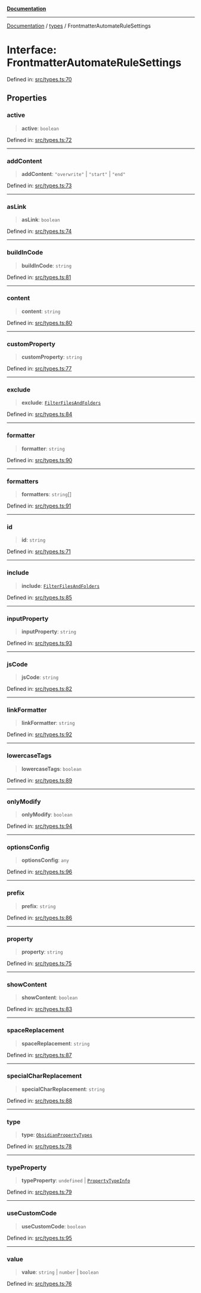 [**Documentation**](../../README.md)

***

[Documentation](../../README.md) / [types](../README.md) / FrontmatterAutomateRuleSettings

# Interface: FrontmatterAutomateRuleSettings

Defined in: [src/types.ts:70](https://github.com/Christian-Me/folder-to-tags-plugin/blob/bf42295620335492a0928fbbe8ccca5ae986f975/src/types.ts#L70)

## Properties

### active

> **active**: `boolean`

Defined in: [src/types.ts:72](https://github.com/Christian-Me/folder-to-tags-plugin/blob/bf42295620335492a0928fbbe8ccca5ae986f975/src/types.ts#L72)

***

### addContent

> **addContent**: `"overwrite"` \| `"start"` \| `"end"`

Defined in: [src/types.ts:73](https://github.com/Christian-Me/folder-to-tags-plugin/blob/bf42295620335492a0928fbbe8ccca5ae986f975/src/types.ts#L73)

***

### asLink

> **asLink**: `boolean`

Defined in: [src/types.ts:74](https://github.com/Christian-Me/folder-to-tags-plugin/blob/bf42295620335492a0928fbbe8ccca5ae986f975/src/types.ts#L74)

***

### buildInCode

> **buildInCode**: `string`

Defined in: [src/types.ts:81](https://github.com/Christian-Me/folder-to-tags-plugin/blob/bf42295620335492a0928fbbe8ccca5ae986f975/src/types.ts#L81)

***

### content

> **content**: `string`

Defined in: [src/types.ts:80](https://github.com/Christian-Me/folder-to-tags-plugin/blob/bf42295620335492a0928fbbe8ccca5ae986f975/src/types.ts#L80)

***

### customProperty

> **customProperty**: `string`

Defined in: [src/types.ts:77](https://github.com/Christian-Me/folder-to-tags-plugin/blob/bf42295620335492a0928fbbe8ccca5ae986f975/src/types.ts#L77)

***

### exclude

> **exclude**: [`FilterFilesAndFolders`](FilterFilesAndFolders.md)

Defined in: [src/types.ts:84](https://github.com/Christian-Me/folder-to-tags-plugin/blob/bf42295620335492a0928fbbe8ccca5ae986f975/src/types.ts#L84)

***

### formatter

> **formatter**: `string`

Defined in: [src/types.ts:90](https://github.com/Christian-Me/folder-to-tags-plugin/blob/bf42295620335492a0928fbbe8ccca5ae986f975/src/types.ts#L90)

***

### formatters

> **formatters**: `string`[]

Defined in: [src/types.ts:91](https://github.com/Christian-Me/folder-to-tags-plugin/blob/bf42295620335492a0928fbbe8ccca5ae986f975/src/types.ts#L91)

***

### id

> **id**: `string`

Defined in: [src/types.ts:71](https://github.com/Christian-Me/folder-to-tags-plugin/blob/bf42295620335492a0928fbbe8ccca5ae986f975/src/types.ts#L71)

***

### include

> **include**: [`FilterFilesAndFolders`](FilterFilesAndFolders.md)

Defined in: [src/types.ts:85](https://github.com/Christian-Me/folder-to-tags-plugin/blob/bf42295620335492a0928fbbe8ccca5ae986f975/src/types.ts#L85)

***

### inputProperty

> **inputProperty**: `string`

Defined in: [src/types.ts:93](https://github.com/Christian-Me/folder-to-tags-plugin/blob/bf42295620335492a0928fbbe8ccca5ae986f975/src/types.ts#L93)

***

### jsCode

> **jsCode**: `string`

Defined in: [src/types.ts:82](https://github.com/Christian-Me/folder-to-tags-plugin/blob/bf42295620335492a0928fbbe8ccca5ae986f975/src/types.ts#L82)

***

### linkFormatter

> **linkFormatter**: `string`

Defined in: [src/types.ts:92](https://github.com/Christian-Me/folder-to-tags-plugin/blob/bf42295620335492a0928fbbe8ccca5ae986f975/src/types.ts#L92)

***

### lowercaseTags

> **lowercaseTags**: `boolean`

Defined in: [src/types.ts:89](https://github.com/Christian-Me/folder-to-tags-plugin/blob/bf42295620335492a0928fbbe8ccca5ae986f975/src/types.ts#L89)

***

### onlyModify

> **onlyModify**: `boolean`

Defined in: [src/types.ts:94](https://github.com/Christian-Me/folder-to-tags-plugin/blob/bf42295620335492a0928fbbe8ccca5ae986f975/src/types.ts#L94)

***

### optionsConfig

> **optionsConfig**: `any`

Defined in: [src/types.ts:96](https://github.com/Christian-Me/folder-to-tags-plugin/blob/bf42295620335492a0928fbbe8ccca5ae986f975/src/types.ts#L96)

***

### prefix

> **prefix**: `string`

Defined in: [src/types.ts:86](https://github.com/Christian-Me/folder-to-tags-plugin/blob/bf42295620335492a0928fbbe8ccca5ae986f975/src/types.ts#L86)

***

### property

> **property**: `string`

Defined in: [src/types.ts:75](https://github.com/Christian-Me/folder-to-tags-plugin/blob/bf42295620335492a0928fbbe8ccca5ae986f975/src/types.ts#L75)

***

### showContent

> **showContent**: `boolean`

Defined in: [src/types.ts:83](https://github.com/Christian-Me/folder-to-tags-plugin/blob/bf42295620335492a0928fbbe8ccca5ae986f975/src/types.ts#L83)

***

### spaceReplacement

> **spaceReplacement**: `string`

Defined in: [src/types.ts:87](https://github.com/Christian-Me/folder-to-tags-plugin/blob/bf42295620335492a0928fbbe8ccca5ae986f975/src/types.ts#L87)

***

### specialCharReplacement

> **specialCharReplacement**: `string`

Defined in: [src/types.ts:88](https://github.com/Christian-Me/folder-to-tags-plugin/blob/bf42295620335492a0928fbbe8ccca5ae986f975/src/types.ts#L88)

***

### type

> **type**: [`ObsidianPropertyTypes`](../type-aliases/ObsidianPropertyTypes.md)

Defined in: [src/types.ts:78](https://github.com/Christian-Me/folder-to-tags-plugin/blob/bf42295620335492a0928fbbe8ccca5ae986f975/src/types.ts#L78)

***

### typeProperty

> **typeProperty**: `undefined` \| [`PropertyTypeInfo`](../type-aliases/PropertyTypeInfo.md)

Defined in: [src/types.ts:79](https://github.com/Christian-Me/folder-to-tags-plugin/blob/bf42295620335492a0928fbbe8ccca5ae986f975/src/types.ts#L79)

***

### useCustomCode

> **useCustomCode**: `boolean`

Defined in: [src/types.ts:95](https://github.com/Christian-Me/folder-to-tags-plugin/blob/bf42295620335492a0928fbbe8ccca5ae986f975/src/types.ts#L95)

***

### value

> **value**: `string` \| `number` \| `boolean`

Defined in: [src/types.ts:76](https://github.com/Christian-Me/folder-to-tags-plugin/blob/bf42295620335492a0928fbbe8ccca5ae986f975/src/types.ts#L76)
